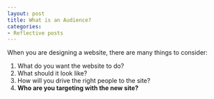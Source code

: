 ```yaml
---
layout: post
title: What is an Audience?
categories:
- Reflective posts
---
```

When you are designing a website, there are many things to consider: 
1. What do you want the website to do? 
2. What should it look like? 
3. How will you drive the right people to the site? 
4. **Who are you targeting with the new site?**
